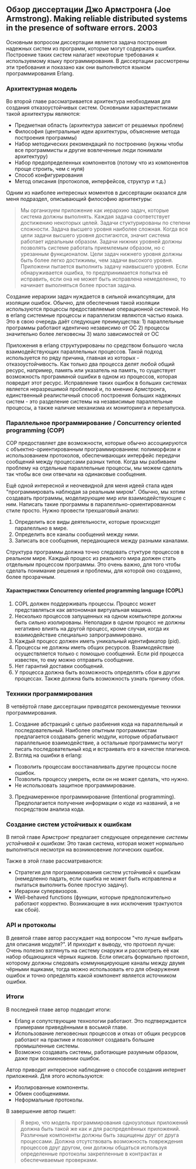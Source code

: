 ## Обзор диссертации Джо Армстронга (Joe Armstrong). Making reliable distributed systems in the presence of software errors. 2003

Основным вопросом диссертации является задача построения надежных систем из программ, которые могут содержать ошибки. Построение таких систем налагает некоторые требования к используемому языку программирования. В диссертации рассмотрены эти требования и показано как они выполняются языком программирования Erlang. 


### Архитектурная модель
Во второй главе рассматривается архитектура необходимая для создания отказоустойчивых систем.
Основными характеристиками такой архитектуры являются:
- Предметная область (архитектура зависит от решаемых проблем)
- Философия (центральные идеи архитектуры, объяснение метода построения программы)
- Набор методических рекомендаций по построению (нужны чтобы все программисты и другие вовлеченные люди понимали архитектуру)
- Набор предопределенных компонентов (потому что из компонентов проще строить, чем с нуля)
- Способ конфигурирования
- Метод описания (протоколов, интерфейсов, структур и т.д.)

Одним из наиболее интересных моментов в диссертации оказался для меня подраздел, описывающий философию архитектуры:
> Мы организуем приложение как иерархию задач, которые система должны выполнять. Каждая задача соответствует достижению некоторых целей.
Задачи стуктурированы по степени сложности. Задача высшего уровня наиболее сложная. Когда все цели задачи высшего уровня достигаются, значит система работает идеальным образом. Задачи нижних уровней должны позволять системе работать приемлемым образом, но с урезанным функционалом.
Цели задач нижнего уровня должны быть более легко достижимы, чем задачи высокого уровня.
Приложени пытается выполнить задачу наивысшего уровня. Если обнаруживается ошибка, то предпринимается попытка её исправить, если она не может быть исправлена немеделенно, то начинает выполняться более простая задача.

Создание иерархии задач нуждается в сильной инкапсуляции, для изоляции ошибок. Обычно, для обеспечения такой изоляции используются процессы предоставляемые операционной системой. Но в erlang системные процессы и параллелизм являются частью языка. Это в свою очередь даёт следующие преимущества: 1) параллельные программы работают идентично независимо от ОС 2) процессы значительно более легковесны 3) мало зависимостей от ОС

Приложения в erlang структурированы по средством большого числа взаимодействующих параллельных процессов. Такой подход используется по ряду причина, главная из которых - отказоустойчивость.
Как только два процесса делят любой общий ресурс, например, память или указатель на память, то существует возможность программной ошибки в одном из процессов, которая повредит этот ресурс. Исправление таких ошибок в больших системах является неразрешимой проблемой и, по мнению Армстронга, единственный реалистичный способ построения больших надежных систем - это разделение системы на независимые параллельные процессы, а также наличие механизма их мониторинга и перезапуска.

### Параллельное программирование /  Concurrency oriented programming (COP)
COP предоставляет две возможности, которые обычно ассоциируются с объектно-ориентированным программированием: полиморфизм и использованием протоколов, обеспечивающих интерфейс передачи сообщений между процессами разных типов. Когда мы разбиваем проблему на отдельные параллельные процессы, мы можем сделать так чтобы все они отвечали на одинаковые сообщения.

Ещё одной интересной и неочевидной для меня идеей стала идея "программировать наблюдая за реальным миром".
Обычно, мы хотим создавать программы, моделирующие мир или взаимодействующие с ним. Написать такие программы в паралелльно-ориентированном стиле просто. Нужно провести трехшаговый анализ:
1) Определить все виды деятельности, которые происходят паралелльно в мире.
2) Определить все каналы сообщений между ними.
3) Записать все сообщения, передающиеся между разными каналами.

Структура программы должна точно следовать стуктуре процессов в реальном мире. Каждый процесс из реального мира должен стать отдельным процессом программы. Это очень важно, для того чтобы сделать понимание решения и проблемы, для которой оно созданно, более прозрачным.

#### Характеристики Concurrency oriented programming language (COPL) 
1.  COPL должен поддерживать процессы. Процесс может представляться как 
автономная виртуальная машина.
2. Несколько процессов запущенных на одном компьютере должны быть сильно изолированы. Неполадки в одном процесс не должны негативно влиять на другой процесс, кроме случая, когда их взаимодействие специально запрограммировано.
3. Каждый процесс должен иметь уникальный идентификатор (pid).
4. Процессы не должны иметь общих ресурсов. Взаимодействие осуществляется только с помощью сообщений. Если pid  процесса известен, то ему можно отправить сообщение.
5. Нет гарантий доставки сообщений.
6. У процесса должна быть возможность определять сбои в других процессах. Также должна быть возможность узнать причину сбоя.

### Техники программирования
В четвёртой главе диссертации приводятся рекомендуемые техники программирования.
1) Создание абстракций с целью разбиения кода на параллельный и последовательный. Наиболее опытным программистам предлагается создавать generic модули, которые обрабатывают параллельное взаимодействие, а остальные программисты могут писать последовательный код и встраивать его в качестве плагинов.
2) Взгляд на ошибки в erlang:
- Позволить процессам восстанавливать другие процессы после ошибок.
- Позволить процессу умереть, если он не может сделать, что нужно.
- Не использовать защитное программирование.
3) Преднамеренное программирование (Intentional programming). Предполагается  получение информации о коде из названий, а не посредством анализа кода.

### Создание систем устойчивых к ошибкам
В пятой главе Армстронг предлагает следующее определение *системы устойчивой к ошибкам*:
Это такая система, которая может нормально выполняться несмотря на возникновение логических ошибок.

Также в этой главе рассматриваются:
- Стратегия для программирования систем устойчивой к ошибкам (немедленно падать, если ошибка не может быть исправлена и пытаться выполнить более простую задачу).
- Иерархии супервизоров.
- Well-behaved functions (функции, которые предположительно работают корректно. Возникающие в них исключения трактуются как сбой).

###  API и протоколы
В девятой главе автор рассуждает над вопросом "что лучше выбрать для описания модуля?". И приходит к выводу, что протокол лучше:
Очень полезно взглянуть на систему снаружи и рассмотреть её как набор общающихся чёрных ящиков. Если описать формально протокол, которому должны следовать коммуницирующие каналы между двумя чёрными ящиками, тогда можно использовать его для обнаружения ошибок и точно определять какой компонент является источником ошибки.

### Итоги
В последней главе автор подводит итоги:
- Erlang и сопутствующие технологии работают. Это подтверждается примерами приведёнными в восьмой главе.
- Использование легковесных процессов и отказ от общих ресурсов работают на практике и позволяют создавать большие промышленные системы.
- Возможно создавать системы, работающие разумным образом, даже при возникновении ошибок. 

Автор приводит интересное наблюдение о способе создания интернет приложений. 
Для этого используются:
- Изолированные компоненты.
- Обмен сообщениями.
- Неформальные протоколы.

В завершение автор пишет:
> Я верю, что модель программирования одноузловых приложений должна быть такой же как и для распределённых приложений. Различные компоненты должны быть защищены друг от друга процессами. Должна отсутствовать возможность повреждения процессов друг другом, они должны общаться используя определенные протоколы закрепленные в контрактах и обеспечиваемые проверками. 
